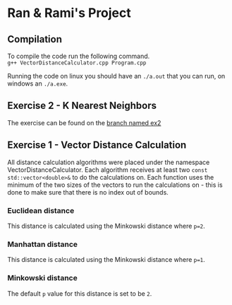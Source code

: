 # Ran & Rami's Project

## Compilation
To compile the code run the following command.<br/>
`g++ VectorDistanceCalculator.cpp Program.cpp`

Running the code on linux you should have an `./a.out` that you can run, on windows an `./a.exe`.

## Exercise 2 - K Nearest Neighbors
The exercise can be found on the [branch named ex2](https://github.com/NubPaws/AdvancedProgramming/tree/ex2)

## Exercise 1 - Vector Distance Calculation
All distance calculation algorithms were placed under the namespace VectorDistanceCalculator. Each algorithm receives at least two `const std::vector<double>&` to do the calculations on. Each function uses the minimum of the two sizes of the vectors to run the calculations on - this is done to make sure that there is no index out of bounds.
### Euclidean distance
This distance is calculated using the Minkowski distance where `p=2`.
### Manhattan distance
This distance is calculated using the Minkowski distance where `p=1`.
### Minkowski distance
The default `p` value for this distance is set to be `2`.
